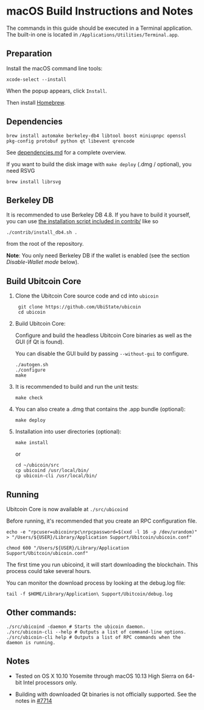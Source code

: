 macOS Build Instructions and Notes
====================================
The commands in this guide should be executed in a Terminal application.
The built-in one is located in `/Applications/Utilities/Terminal.app`.

Preparation
-----------
Install the macOS command line tools:

`xcode-select --install`

When the popup appears, click `Install`.

Then install [Homebrew](https://brew.sh).

Dependencies
----------------------

    brew install automake berkeley-db4 libtool boost miniupnpc openssl pkg-config protobuf python qt libevent qrencode

See [dependencies.md](dependencies.md) for a complete overview.

If you want to build the disk image with `make deploy` (.dmg / optional), you need RSVG

    brew install librsvg

Berkeley DB
-----------
It is recommended to use Berkeley DB 4.8. If you have to build it yourself,
you can use [the installation script included in contrib/](/contrib/install_db4.sh)
like so

```shell
./contrib/install_db4.sh .
```

from the root of the repository.

**Note**: You only need Berkeley DB if the wallet is enabled (see the section *Disable-Wallet mode* below).

Build Ubitcoin Core
------------------------

1. Clone the Ubitcoin Core source code and cd into `ubicoin`

        git clone https://github.com/UbiState/ubicoin
        cd ubicoin

2.  Build Ubitcoin Core:

    Configure and build the headless Ubitcoin Core binaries as well as the GUI (if Qt is found).

    You can disable the GUI build by passing `--without-gui` to configure.

        ./autogen.sh
        ./configure
        make

3.  It is recommended to build and run the unit tests:

        make check

4.  You can also create a .dmg that contains the .app bundle (optional):

        make deploy

5.  Installation into user directories (optional):

        make install

    or

        cd ~/ubicoin/src
        cp ubicoind /usr/local/bin/
        cp ubicoin-cli /usr/local/bin/

Running
-------

Ubitcoin Core is now available at `./src/ubicoind`

Before running, it's recommended that you create an RPC configuration file.

    echo -e "rpcuser=ubicoinrpc\nrpcpassword=$(xxd -l 16 -p /dev/urandom)" > "/Users/${USER}/Library/Application Support/Ubitcoin/ubicoin.conf"

    chmod 600 "/Users/${USER}/Library/Application Support/Ubitcoin/ubicoin.conf"

The first time you run ubicoind, it will start downloading the blockchain. This process could take several hours.

You can monitor the download process by looking at the debug.log file:

    tail -f $HOME/Library/Application\ Support/Ubitcoin/debug.log

Other commands:
-------

    ./src/ubicoind -daemon # Starts the ubicoin daemon.
    ./src/ubicoin-cli --help # Outputs a list of command-line options.
    ./src/ubicoin-cli help # Outputs a list of RPC commands when the daemon is running.

Notes
-----

* Tested on OS X 10.10 Yosemite through macOS 10.13 High Sierra on 64-bit Intel processors only.

* Building with downloaded Qt binaries is not officially supported. See the notes in [#7714](https://github.com/bitcoin/bitcoin/issues/7714)
